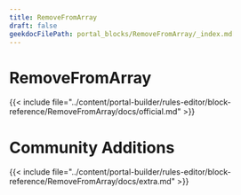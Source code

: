 ```yaml
---
title: RemoveFromArray
draft: false
geekdocFilePath: portal_blocks/RemoveFromArray/_index.md
---
```

# RemoveFromArray
{{< include file="../content/portal-builder/rules-editor/block-reference/RemoveFromArray/docs/official.md" >}}

# Community Additions

{{< include file="../content/portal-builder/rules-editor/block-reference/RemoveFromArray/docs/extra.md" >}}